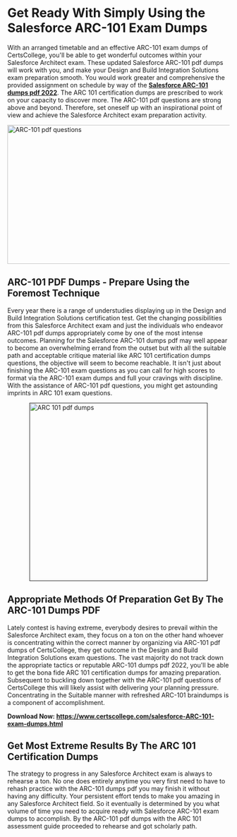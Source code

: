 <h1><strong>Get Ready With Simply Using the Salesforce ARC-101 Exam Dumps&nbsp;</strong></h1>
<p><span style="font-weight: 400;">With an arranged timetable and an effective  ARC-101 exam dumps of CertsCollege, you'll be able to get wonderful outcomes within your Salesforce Architect exam. These updated Salesforce ARC-101 pdf dumps will work with you, and make your Design and Build Integration Solutions exam preparation smooth. You would work greater and comprehensive the provided assignment on schedule by way of the <strong><a href="https://www.certscollege.com/salesforce-ARC-101-exam-dumps.html">Salesforce ARC-101 dumps pdf 2022</a></strong>. The ARC 101 certification dumps are prescribed to work on your capacity to discover more. The  ARC-101 pdf questions are strong above and beyond. Therefore, set oneself up with an inspirational point of view and achieve the Salesforce Architect exam preparation activity.&nbsp;</span></p>
<p><span style="font-weight: 400;"><img style="display: block; margin-left: auto; margin-right: auto;" src="https://i.ibb.co/CPDK3ps/Yellow-and-Blue-Initiative-Blog-Banner.png" alt="ARC-101 pdf questions" width="559" height="315" /></span></p>
<h2><strong>ARC-101 PDF Dumps - Prepare Using the Foremost Technique</strong></h2>
<p><span style="font-weight: 400;">Every year there is a range of understudies displaying up in the Design and Build Integration Solutions certification test. Get the changing possibilities from this Salesforce Architect exam and just the individuals who endeavor ARC-101 pdf dumps appropriately come by one of the most intense outcomes. Planning for the Salesforce ARC-101 dumps pdf may well appear to become an overwhelming errand from the outset but with all the suitable path and acceptable critique material like ARC 101 certification dumps questions, the objective will seem to become reachable. It isn't just about finishing the ARC-101 exam questions as you can call for high scores to format via the ARC-101 exam dumps and full your cravings with discipline. With the assistance of ARC-101 pdf questions, you might get astounding imprints in ARC 101 exam questions.</span></p>
<p><span style="font-weight: 400;"><a href=""><img style="display: block; margin-left: auto; margin-right: auto;" src="https://i.ibb.co/9tMrhdY/Teacher-Appreciation-Invitation.png" alt="ARC 101 pdf dumps " width="404" height="404" /></a></span></p>
<h2><strong>Appropriate Methods Of Preparation Get By The ARC-101 Dumps PDF</strong></h2>
<p><span style="font-weight: 400;">Lately contest is having extreme, everybody desires to prevail within the Salesforce Architect exam, they focus on a ton on the other hand whoever is concentrating within the correct manner by organizing via ARC-101 pdf dumps of CertsCollege, they get outcome in the Design and Build Integration Solutions exam questions. The vast majority do not track down the appropriate tactics or reputable ARC-101 dumps pdf 2022, you'll be able to get the bona fide ARC 101 certification dumps for amazing preparation. Subsequent to buckling down together with the  ARC-101 pdf questions of CertsCollege this will likely assist with delivering your planning pressure. Concentrating in the Suitable manner with refreshed ARC-101 braindumps is a component of accomplishment.</span></p>
<p><span style="font-weight: 400;"><strong>Download Now: <a href="https://www.certscollege.com/salesforce-ARC-101-exam-dumps.html">https://www.certscollege.com/salesforce-ARC-101-exam-dumps.html</a></strong></span></p>
<h2><strong>Get Most Extreme Results By The ARC 101 Certification Dumps</strong></h2>
<p><span style="font-weight: 400;">The strategy to progress in any Salesforce Architect exam is always to rehearse a ton. No one does entirely anytime you very first need to have to rehash practice with the ARC-101 dumps pdf you may finish it without having any difficulty. Your persistent effort tends to make you amazing in any Salesforce Architect field. So it eventually is determined by you what volume of time you need to acquire ready with Salesforce ARC-101 exam dumps to accomplish. By the ARC-101 pdf dumps with the ARC 101 assessment guide proceeded to rehearse and got scholarly path.</span></p>
